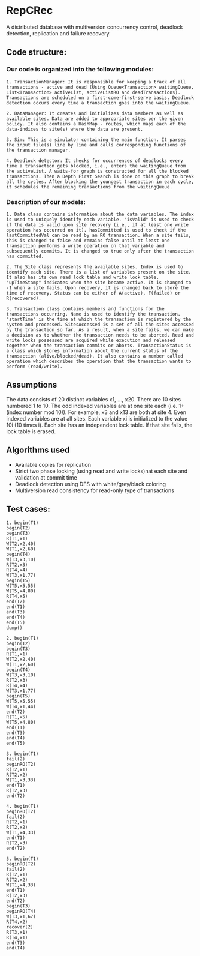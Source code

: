 # RepCRec

A distributed database with multiversion concurrency control, deadlock detection, replication and failure recovery.

## Code structure:

### Our code is organized into the following modules:
	
	1. TransactionManager: It is responsible for keeping a track of all transactions - active and dead (Using Queue<Transaction> waitingQueue, List<Transaction> activeList, activeListRO and deadTransactions). Transactions are scheduled on a first-come-first-serve basis. Deadlock detection occurs every time a transaction goes into the waitingQueue.

	2. DataManager: It creates and initializes data members as well as available sites. Data are added to appropriate sites per the given policy. It also contains a HashMap - routes, which maps each of the data-indices to site(s) where the data are present.

	3. Sim: This is a simulator containing the main function. It parses the input file(s) line by line and calls corresponding functions of the transaction manager.

	4. Deadlock detector: It checks for occurrences of deadlocks every time a transaction gets blocked, i.e., enters the waitingQueue from the activeList. A waits-for graph is constructed for all the blocked transactions. Then a Depth First Search is done on this graph to break all the cycles. After blocking the youngest transaction in each cycle, it schedules the remaining transactions from the waitingQueue.

### Description of our models:

	1. Data class contains information about the data variables. The index is used to uniquely identify each variable. "isValid" is used to check if the data is valid upon site recovery (i.e., if at least one write operation has occurred on it). hasCommitted is used to check if the lastCommittedVal can be read by an RO transaction. When a site fails, this is changed to false and remains false until at least one transaction performs a write operation on that variable and subsequently commits. It is changed to true only after the transaction has committed.

	2. The Site class represents the available sites. Index is used to identify each site. There is a list of variables present on the site. It also has its own read lock table and write lock table. "upTimeStamp" indicates when the site became active. It is changed to -1 when a site fails. Upon recovery, it is changed back to store the time of recovery. Status can be either of A(active), F(failed) or R(recovered).

	3. Transaction class contains members and functions for the transactions occurring. Name is used to identify the transaction. "startTime" is the time at which the transaction is registered by the system and processed. SitesAccessed is a set of all the sites accessed by the transaction so far. As a result, when a site fails, we can make a decision as to whether the transaction needs to be aborted. Read and write locks possessed are acquired while execution and released together when the transaction commits or aborts. TransactionStatus is a class which stores information about the current status of the transaction (alive/blocked/dead). It also contains a member called operation which describes the operation that the transaction wants to perform (read/write).

## Assumptions
The data consists of 20 distinct variables x1, ..., x20. There are 10 sites numbered 1 to 10. The odd indexed variables are at one site each (i.e. 1+ (index number mod 10)). For example, x3 and x13 are both at site 4. Even indexed variables are at all sites. Each variable xi is initialized to the value 10i (10 times i). Each site has an independent lock table. If that site fails, the lock table is erased.

## Algorithms used
* Available copies for replication
* Strict two phase locking (using read and write locks)nat each site and validation at commit time
* Deadlock detection using DFS with white/grey/black coloring
* Multiversion read consistency for read-only type of transactions

## Test cases:
```
1. begin(T1)
begin(T2)
begin(T3)
R(T1,x1)
W(T2,x2,40)
W(T1,x2,60)
begin(T4)
W(T3,x3,10)
R(T2,x3)
R(T4,x4)
W(T3,x1,77)
begin(T5)
W(T5,x5,55)
W(T5,x4,80)
R(T4,x5)
end(T2)
end(T1)
end(T3)
end(T4)
end(T5)
dump()

2. begin(T1)
begin(T2)
begin(T3)
R(T1,x1)
W(T2,x2,40)
W(T1,x2,60)
begin(T4)
W(T3,x3,10)
R(T2,x3)
R(T4,x4)
W(T3,x1,77)
begin(T5)
W(T5,x5,55)
W(T4,x1,44)
end(T2)
R(T1,x5)
W(T5,x4,80)
end(T1)
end(T3)
end(T4)
end(T5)

3. begin(T1)
fail(2)
beginRO(T2)
R(T2,x1)
R(T2,x2)
W(T1,x3,33)
end(T1)
R(T2,x3)
end(T2)

4. begin(T1)
beginRO(T2)
fail(2)
R(T2,x1)
R(T2,x2)
W(T1,x4,33)
end(T1)
R(T2,x3)
end(T2)

5. begin(T1)
beginRO(T2)
fail(2)
R(T2,x1)
R(T2,x2)
W(T1,x4,33)
end(T1)
R(T2,x3)
end(T2)
begin(T3)
beginRO(T4)
W(T3,x1,67)
R(T4,x2)
recover(2)
R(T3,x1)
R(T4,x1)
end(T3)
end(T4)
```

